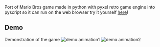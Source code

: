 Port of Mario Bros game made in python with pyxel retro game engine into pyscript so it can run on the web browser
try it yourself [here](https://barrarroso.github.io/mariopyscript)!
## Demo
Demonstration of the game
![demo animation1](/.github/mario1.gif)
![demo animation2](/.github/mario2.gif)

